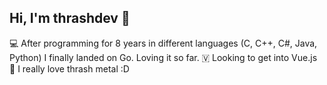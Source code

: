 ## Hi, I'm thrashdev 👋

💻 After programming for 8 years in different languages (C, C++, C#, Java, Python) I finally landed on Go. Loving it so far. 
🇻 Looking to get into Vue.js
🎸 I really love thrash metal :D

<!--
**thrashdev/thrashdev** is a ✨ _special_ ✨ repository because its `README.md` (this file) appears on your GitHub profile.

Here are some ideas to get you started:

- 🔭 I’m currently working on ...
- 🌱 I’m currently learning ...
- 👯 I’m looking to collaborate on ...
- 🤔 I’m looking for help with ...
- 💬 Ask me about ...
- 📫 How to reach me: ...
- 😄 Pronouns: ...
- ⚡ Fun fact: ...
-->
